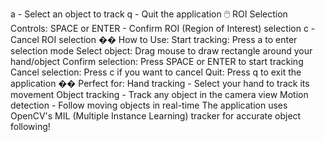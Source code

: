 a - Select an object to track
q - Quit the application
🖱️ ROI Selection Controls:
SPACE or ENTER - Confirm ROI (Region of Interest) selection
c - Cancel ROI selection
�� How to Use:
Start tracking: Press a to enter selection mode
Select object: Drag mouse to draw rectangle around your hand/object
Confirm selection: Press SPACE or ENTER to start tracking
Cancel selection: Press c if you want to cancel
Quit: Press q to exit the application
�� Perfect for:
Hand tracking - Select your hand to track its movement
Object tracking - Track any object in the camera view
Motion detection - Follow moving objects in real-time
The application uses OpenCV's MIL (Multiple Instance Learning) tracker for accurate object following!
